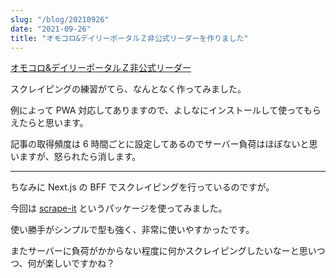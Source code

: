 ```yaml
---
slug: "/blog/20210926"
date: "2021-09-26"
title: "オモコロ&デイリーポータルＺ非公式リーダーを作りました"
---
```


[オモコロ&デイリーポータルＺ非公式リーダー](https://omocoro-daily.kkweb.io/)

スクレイピングの練習がてら、なんとなく作ってみました。

例によって PWA 対応してありますので、よしなにインストールして使ってもらえたらと思います。

記事の取得頻度は 6 時間ごとに設定してあるのでサーバー負荷はほぼないと思いますが、怒られたら消します。

---

ちなみに Next.js の BFF でスクレイピングを行っているのですが。

今回は [scrape-it](https://www.npmjs.com/package/scrape-it) というパッケージを使ってみました。

使い勝手がシンプルで型も強く、非常に使いやすかったです。

またサーバーに負荷がかからない程度に何かスクレイピングしたいなーと思いつつ、何が楽しいですかね？
